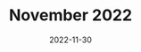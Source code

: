 ---
title: November 2022
slug: november-2022
image: Gavin_Rough_November_2022.jpg
artist: Gavin Rough
date: 2022-11-30
recordings: 
  - title: November 2022 A
    audio: Gavin_Rough_November_2022_A.mp3
---
